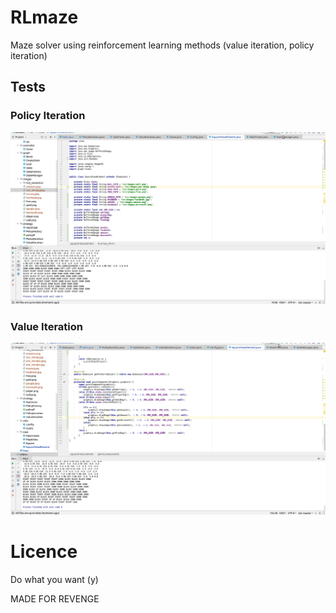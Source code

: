 # RLmaze
Maze solver using reinforcement learning methods (value iteration, policy iteration)

## Tests
### Policy Iteration
![](videos/hendy.gif)
### Value Iteration
![](videos/essam.gif)

# Licence
Do what you want (y)

MADE FOR REVENGE
